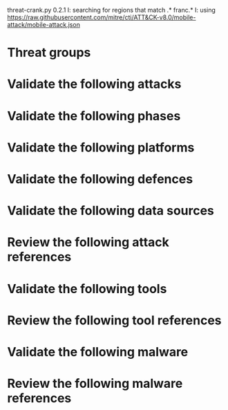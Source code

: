 threat-crank.py 0.2.1
I: searching for regions that match .* franc.*
I: using https://raw.githubusercontent.com/mitre/cti/ATT&CK-v8.0/mobile-attack/mobile-attack.json
# Threat groups


# Validate the following attacks


# Validate the following phases


# Validate the following platforms


# Validate the following defences


# Validate the following data sources


# Review the following attack references


# Validate the following tools


# Review the following tool references


# Validate the following malware


# Review the following malware references


